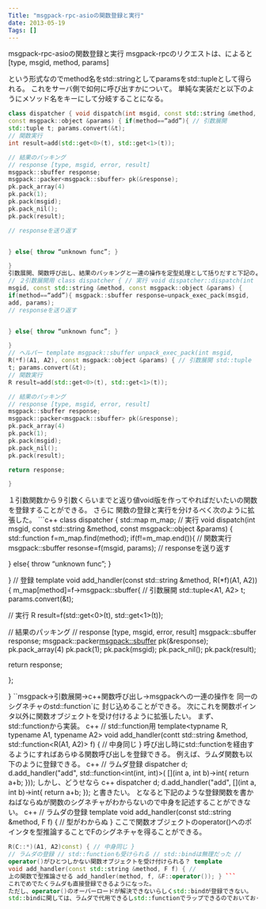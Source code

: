 ```yaml
---
Title: "msgpack-rpc-asioの関数登録と実行"
date: 2013-05-19
Tags: []
---
```


msgpack-rpc-asioの関数登録と実行
msgpack-rpcのリクエストは、によると
[type, msgid, method, params]

という形式なのでmethod名をstd::stringとしてparamsをstd::tupleとして得られる。
これをサーバ側で如何に呼び出すかについて。
単純な実装だと以下のようにメソッド名をキーにして分岐することになる。
```c++ int and(int, int);
class dispatcher { void dispatch(int msgid, const std::string &method,
const msgpack::object &params) { if(method==“add”){ // 引数展開
std::tuple t; params.convert(&t);
// 関数実行
int result=add(std::get<0>(t), std::get<1>(t));

// 結果のパッキング
// response [type, msgid, error, result]
msgpack::sbuffer response;
msgpack::packer<msgpack::sbuffer> pk(&response);
pk.pack_array(4)
pk.pack(1);
pk.pack(msgid);
pk.pack_nil();
pk.pack(result);

// responseを送り返す


} else{ throw “unknown func”; }

}
引数展開、関数呼び出し、結果のパッキングと一連の操作を定型処理として括りだすと下記のように書ける。c++
// ２引数展開用 class dispatcher { // 実行 void dispatcher::dispatch(int
msgid, const std::string &method, const msgpack::object &params) {
if(method==“add”){ msgpack::sbuffer response=unpack_exec_pack(msgid,
add, params);
// responseを送り返す


} else{ throw “unknown func”; }

}
// ヘルパー template msgpack::sbuffer unpack_exec_pack(int msgid,
R(*f)(A1, A2), const msgpack::object &params) { // 引数展開 std::tuple
t; params.convert(&t);
// 関数実行
R result=add(std::get<0>(t), std::get<1>(t));

// 結果のパッキング
// response [type, msgid, error, result]
msgpack::sbuffer response;
msgpack::packer<msgpack::sbuffer> pk(&response);
pk.pack_array(4)
pk.pack(1);
pk.pack(msgid);
pk.pack_nil();
pk.pack(result);

return response;

}
```
１引数関数から９引数くらいまでと返り値void版を作ってやればだいたいの関数を登録することができる。
さらに 関数の登録と実行を分けるべく次のように拡張した。 ```c++ class
dispatcher { std::map m_map;
// 実行 void dispatch(int msgid, const std::string &method, const
msgpack::object &params) { std::function f=m_map.find(method);
if(f!=m_map.end()){ // 関数実行 msgpack::sbuffer resonse=f(msgid,
params);
// responseを送り返す


} else{ throw “unknown func”; }

}
// 登録 template void add_handler(const std::string &method, R(*f)(A1,
A2)) {
m_map[method]=f->msgpack::sbuffer{
// 引数展開
std::tuple<A1, A2> t;
params.convert(&t);

// 実行
R result=f(std::get<0>(t), std::get<1>(t));

// 結果のパッキング
// response [type, msgid, error, result]
msgpack::sbuffer response;
msgpack::packer<msgpack::sbuffer> pk(&response);
pk.pack_array(4)
pk.pack(1);
pk.pack(msgid);
pk.pack_nil();
pk.pack(result);

return response;


};

}
``msgpack->引数展開->c++関数呼び出し->msgpackへの一連の操作を 同一のシグネチャのstd::function`に
封じ込めることができる。
次にこれを関数ポインタ以外に関数オブジェクトを受け付けるように拡張したい。
まず、std::functionから実装。
c++   // std::function用   template<typname R, typename A1, typename A2>   void add_handler(contt std::string &method, std::function<R(A1, A2)> f)   {     // 中身同じ   }
呼び出し時にstd::functionを経由するようにすればあらゆる関数呼び出しを登録できる。
例えば、ラムダ関数も以下のように登録できる。
c++ // ラムダ登録 dispatcher d; d.add_handler("add",      std::function<int(int, int)>(       [](int a, int b)->int{          return a+b;        }));
しかし、どうせなら
c++ dispatcher d; d.add_handler("add",      [](int a, int b)->int{        return a+b;      });
と書きたい。
となると下記のような登録関数を書かねばならぬが関数のシグネチャがわからないので中身を記述することができない。
c++   // ラムダの登録   template<typname F>   void add_handler(const std::string &method, F f)   {     // 型がわからぬ   }
ここで関数オブジェクトのoperator()へのポインタを型推論することでFのシグネチャを得ることができる。
```c++ template void add_handler(const std::string &method, F f,
R(C::*)(A1, A2)const) { // 中身同じ }
// ラムダの登録 // std::functionも受けられる // std::bindは無理だった //
operator()がひとつしかない関数オブジェクトを受け付けられる？ template
void add_handler(const std::string &method, F f) { //
上の関数で型推論させる add_handler(method, f, &F::operator()); } ```
これでめでたくラムダも直接登録できるようになった。
ただし、operator()のオーバーロードが解決できないらしくstd::bindが登録できない。
std::bindに関しては、ラムダで代用できるしstd::functionでラップできるのでおいておくことにした。
